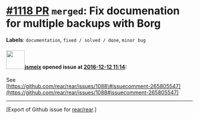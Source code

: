 [\#1118 PR](https://github.com/rear/rear/pull/1118) `merged`: Fix documenation for multiple backups with Borg
=============================================================================================================

**Labels**: `documentation`, `fixed / solved / done`, `minor bug`

#### <img src="https://avatars.githubusercontent.com/u/1788608?u=925fc54e2ce01551392622446ece427f51e2f0ce&v=4" width="50">[jsmeix](https://github.com/jsmeix) opened issue at [2016-12-12 11:14](https://github.com/rear/rear/pull/1118):

See  
[https://github.com/rear/rear/issues/1088\#issuecomment-265805547](https://github.com/rear/rear/issues/1088#issuecomment-265805547)

------------------------------------------------------------------------

\[Export of Github issue for
[rear/rear](https://github.com/rear/rear).\]
